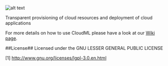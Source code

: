 ![alt text](https://raw.github.com/SINTEF-9012/cloudml/master/docs/images/CloudML_logo.png "CloudML")

Transparent provisioning of cloud resources and deployment of cloud applications

For more details on how to use CloudML please have a look at our [Wiki page](https://github.com/SINTEF-9012/cloudml/wiki).

##License##
Licensed under the GNU LESSER GENERAL PUBLIC LICENSE

[1] http://www.gnu.org/licenses/lgpl-3.0.en.html

